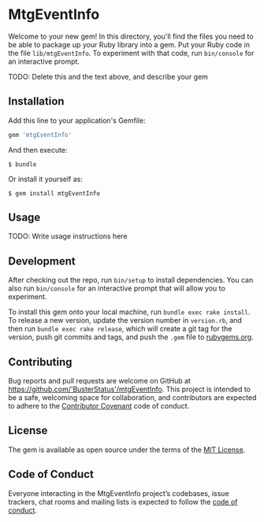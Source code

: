 # MtgEventInfo

Welcome to your new gem! In this directory, you'll find the files you need to be able to package up your Ruby library into a gem. Put your Ruby code in the file `lib/mtgEventInfo`. To experiment with that code, run `bin/console` for an interactive prompt.

TODO: Delete this and the text above, and describe your gem

## Installation

Add this line to your application's Gemfile:

```ruby
gem 'mtgEventInfo'
```

And then execute:

    $ bundle

Or install it yourself as:

    $ gem install mtgEventInfo

## Usage

TODO: Write usage instructions here

## Development

After checking out the repo, run `bin/setup` to install dependencies. You can also run `bin/console` for an interactive prompt that will allow you to experiment.

To install this gem onto your local machine, run `bundle exec rake install`. To release a new version, update the version number in `version.rb`, and then run `bundle exec rake release`, which will create a git tag for the version, push git commits and tags, and push the `.gem` file to [rubygems.org](https://rubygems.org).

## Contributing

Bug reports and pull requests are welcome on GitHub at https://github.com/'BusterStatus'/mtgEventInfo. This project is intended to be a safe, welcoming space for collaboration, and contributors are expected to adhere to the [Contributor Covenant](http://contributor-covenant.org) code of conduct.

## License

The gem is available as open source under the terms of the [MIT License](https://opensource.org/licenses/MIT).

## Code of Conduct

Everyone interacting in the MtgEventInfo project’s codebases, issue trackers, chat rooms and mailing lists is expected to follow the [code of conduct](https://github.com/'BusterStatus'/mtgEventInfo/blob/master/CODE_OF_CONDUCT.md).
